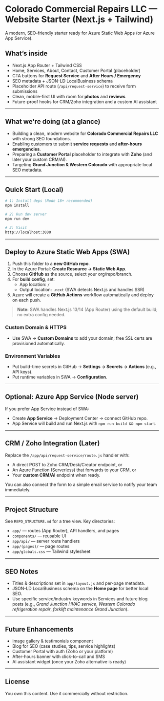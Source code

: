 # Colorado Commercial Repairs LLC — Website Starter (Next.js + Tailwind)

A modern, SEO-friendly starter ready for Azure Static Web Apps (or Azure App Service).

## What’s inside
- Next.js App Router + Tailwind CSS
- Home, Services, About, Contact, Customer Portal (placeholder)
- CTA buttons for **Request Service** and **After Hours / Emergency**
- SEO metadata + JSON-LD LocalBusiness schema
- Placeholder API route (`/api/request-service`) to receive form submissions
- Clean, mobile-first UI with room for **photos** and **reviews**
- Future-proof hooks for CRM/Zoho integration and a custom AI assistant

---

## What we're doing (at a glance)
- Building a clean, modern website for **Colorado Commercial Repairs LLC** with strong SEO foundations.
- Enabling customers to submit **service requests** and **after-hours emergencies**.
- Preparing a **Customer Portal** placeholder to integrate with **Zoho** (and later your custom CRM/AI).
- Targeting **Grand Junction & Western Colorado** with appropriate local SEO metadata.

---

## Quick Start (Local)

```bash
# 1) Install deps (Node 18+ recommended)
npm install

# 2) Run dev server
npm run dev

# 3) Visit
http://localhost:3000
```

---

## Deploy to Azure Static Web Apps (SWA)

1. Push this folder to a **new GitHub repo**.
2. In the Azure Portal: **Create Resource → Static Web App**.
3. Choose **GitHub** as the source, select your org/repo/branch.
4. For **build config**, set:
   - App location: `/`
   - Output location: `.next` (SWA detects Next.js and handles SSR)
5. Azure will create a **GitHub Actions** workflow automatically and deploy on each push.

> **Note:** SWA handles Next.js 13/14 (App Router) using the default build; no extra config needed.

### Custom Domain & HTTPS
- Use SWA → **Custom Domains** to add your domain; free SSL certs are provisioned automatically.

### Environment Variables
- Put build-time secrets in GitHub → **Settings → Secrets → Actions** (e.g., API keys).
- Put runtime variables in SWA → **Configuration**.

---

## Optional: Azure App Service (Node server)

If you prefer App Service instead of SWA:
- Create **App Service** → Deployment Center → connect GitHub repo.
- App Service will build and run Next.js with `npm run build && npm start`.

---

## CRM / Zoho Integration (Later)

Replace the `/app/api/request-service/route.js` handler with:
- A direct POST to Zoho CRM/Desk/Creator endpoint, or
- An Azure Function (Serverless) that forwards to your CRM, or
- Your **custom CRM/AI** endpoint when ready.

You can also connect the form to a simple email service to notify your team immediately.

---

## Project Structure
See `REPO_STRUCTURE.md` for a tree view. Key directories:

- `app/` — routes (App Router), API handlers, and pages
- `components/` — reusable UI
- `app/api/` — server route handlers
- `app/(pages)/` — page routes
- `app/globals.css` — Tailwind stylesheet

---

## SEO Notes
- Titles & descriptions set in `app/layout.js` and per-page metadata.
- JSON-LD LocalBusiness schema on the **Home page** for better local SEO.
- Use specific service/industry keywords in Services and future blog posts (e.g., _Grand Junction HVAC service_, _Western Colorado refrigeration repair_, _forklift maintenance Grand Junction_).

---

## Future Enhancements
- Image gallery & testimonials component
- Blog for SEO (case studies, tips, service highlights)
- Customer Portal with auth (Zoho or your platform)
- After-hours banner with click-to-call and SMS
- AI assistant widget (once your Zoho alternative is ready)

---

## License
You own this content. Use it commercially without restriction.
